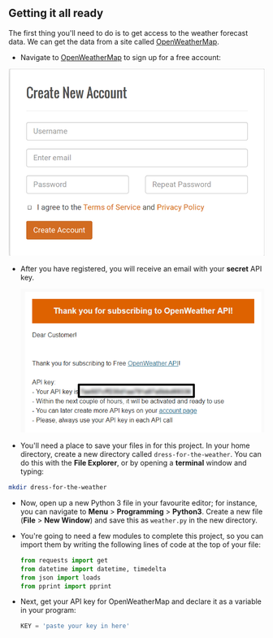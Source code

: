 ## Getting it all ready

The first thing you'll need to do is to get access to the weather forecast data. We can get the data from a site called [OpenWeatherMap](http://openweathermap.org/api).

- Navigate to [OpenWeatherMap](http://home.openweathermap.org/users/sign_up) to sign up for a free account:

![sign up screen](images/screen1.png)

-  After you have registered, you will receive an email with your **secret** API key.

	![img](images/screen2.png)

- You'll need a place to save your files in for this project. In your home directory, create a new directory called `dress-for-the-weather`. You can do this with the **File Explorer**, or by opening a **terminal** window and typing:

```bash
mkdir dress-for-the-weather
```

- Now, open up a new Python 3 file in your favourite editor; for instance, you can navigate to **Menu** > **Programming** > **Python3**. Create a new file (**File** > **New Window**) and save this as `weather.py` in the new directory.

- You're going to need a few modules to complete this project, so you can import them by writing the following lines of code at the top of your file:

   ```python
   from requests import get
   from datetime import datetime, timedelta
   from json import loads
   from pprint import pprint
   ```

- Next, get your API key for OpenWeatherMap and declare it as a variable in your program:

	```python
	KEY = 'paste your key in here'
	```
	
